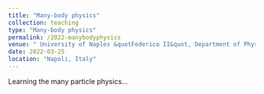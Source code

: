 ```yaml
---
title: "Many-body physics"
collection: teaching
type: "Many-body physics"
permalink: /2022-manybodyphysics
venue: " University of Naples &quotFederico II&quot, Department of Physics"
date: 2022-03-25
location: "Napoli, Italy"
---
```


Learning the many particle physics...
